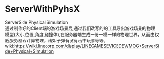 # ServerWithPyhsX
ServerSide Physical Simulation   
通过制作好的Client端的游戏场景后,通过我们改写的的工具导出游戏场景的物理模型(大小,位置,角度,碰撞体),在服务器端生成一份一模一样的物理世界，从而由权威服务器去计算物理，诸如子弹有没有击中玩家等等。
wiki:https://wiki.linecorp.com/display/LINEGAMESEVICEDEV/MOG+ServerSide+Physical+Simulation
